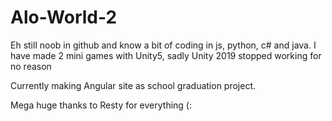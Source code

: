 # Alo-World-2
Eh still noob in github and know a bit of coding in js, python, c# and java.
I have made 2 mini games with Unity5, sadly Unity 2019 stopped working for no reason

Currently making Angular site as school graduation project.

Mega huge thanks to Resty for everything (:
